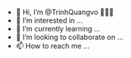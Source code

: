 - 👋 Hi, I’m @TrinhQuangvo 🤣🤣🤣
- 👀 I’m interested in ...
- 🌱 I’m currently learning ...
- 💞️ I’m looking to collaborate on ...
- 📫 How to reach me ...

<!---
TrinhQuangvo/TrinhQuangvo is a ✨ special ✨ repository because its `README.md` (this file) appears on your GitHub profile.
You can click the Preview link to take a look at your changes.
--->
